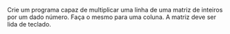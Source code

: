 Crie um programa  capaz de multiplicar uma linha de uma matriz de inteiros por um dado número. Faça o mesmo para uma coluna. A matriz deve ser lida de teclado.

